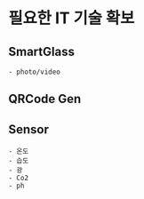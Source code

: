 # 필요한 IT 기술 확보

## SmartGlass

    - photo/video

## QRCode Gen

## Sensor

    - 온도
    - 습도
    - 광
    - Co2
    - ph
    



